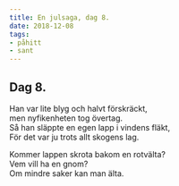 ```yaml
---
title: En julsaga, dag 8.
date: 2018-12-08
tags:
- påhitt
- sant
---
```


## Dag 8.
Han var lite blyg och halvt förskräckt,\
men nyfikenheten tog övertag.\
Så han släppte en egen lapp i vindens fläkt,\
För det var ju trots allt skogens lag.

Kommer lappen skrota bakom en rotvälta?\
Vem vill ha en gnom?\
Om mindre saker kan man älta.
